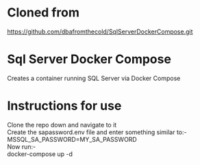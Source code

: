 # Cloned from
https://github.com/dbafromthecold/SqlServerDockerCompose.git

# Sql Server Docker Compose
Creates a container running SQL Server via Docker Compose

# Instructions for use
Clone the repo down and navigate to it<br>
Create the sapassword.env file and enter something similar to:-<br>
MSSQL_SA_PASSWORD=MY_SA_PASSWORD<br>
Now run:-<br>
docker-compose up -d
